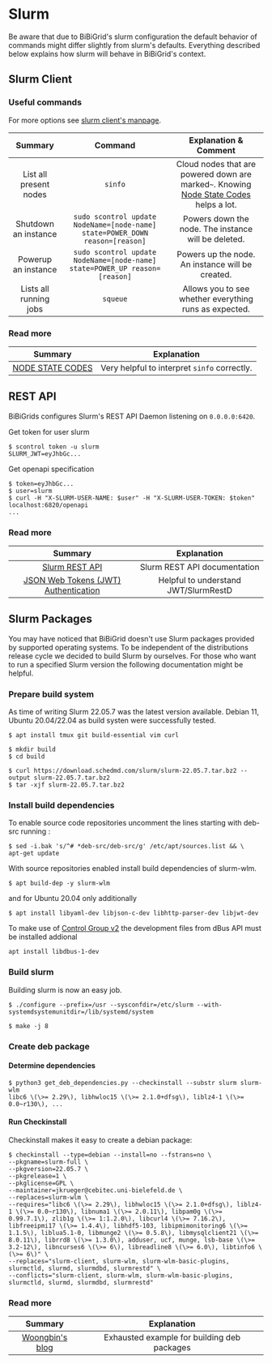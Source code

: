 # Slurm
Be aware that due to BiBiGrid's slurm configuration the default behavior of commands might differ slightly from slurm's defaults.
Everything described below explains how slurm will behave in BiBiGrid's context.

## Slurm Client
### Useful commands
For more options see [slurm client's manpage](https://manpages.debian.org/testing/slurm-client/slurm-wlm.1).

|        Summary         |                                   Command                                    |                                                                            Explanation & Comment                                                                            |
|:----------------------:|:----------------------------------------------------------------------------:|:---------------------------------------------------------------------------------------------------------------------------------------------------------------------------:|
| List all present nodes |                                   `sinfo`                                    | Cloud nodes that are powered down are marked`~`. Knowing [Node State Codes](https://manpages.debian.org/testing/slurm-client/sinfo.1.en.html#NODE_STATE_CODES) helps a lot. |
|  Shutdown an instance  | `sudo scontrol update NodeName=[node-name] state=POWER_DOWN reason=[reason]` |                                                             Powers down the node. The instance will be deleted.                                                             |
|  Powerup an instance   |  `sudo scontrol update NodeName=[node-name] state=POWER_UP reason=[reason]`  |                                                              Powers up the node. An instance will be created.                                                               |
| Lists all running jobs |                                   `squeue`                                   |                                                           Allows you to see whether everything runs as expected.                                                            |

### Read more

|                                      Summary                                      |                 Explanation                  |
|:---------------------------------------------------------------------------------:|:--------------------------------------------:|
| [NODE STATE CODES](https://slurm.schedmd.com/sinfo.html#SECTION_NODE-STATE-CODES) | Very helpful to interpret `sinfo` correctly. |


## REST API

BiBiGrids configures Slurm's REST API Daemon listening on `0.0.0.0:6420`. 

Get token for user slurm
```shell
$ scontrol token -u slurm
SLURM_JWT=eyJhbGc...
```

Get openapi specification
```shell
$ token=eyJhbGc...
$ user=slurm
$ curl -H "X-SLURM-USER-NAME: $user" -H "X-SLURM-USER-TOKEN: $token" localhost:6820/openapi
...
```

### Read more

|                                  Summary                                   |             Explanation              |
|:--------------------------------------------------------------------------:|:------------------------------------:|
|           [Slurm REST API](https://slurm.schedmd.com/rest.html)            |    Slurm REST API documentation      |
| [JSON Web Tokens (JWT) Authentication](https://slurm.schedmd.com/jwt.html) | Helpful to understand JWT/SlurmRestD |


## Slurm Packages

You may have noticed that BiBiGrid doesn't use Slurm packages provided by supported operating systems.
To be independent of the distributions release cycle we decided to build Slurm by ourselves. For those
who want to run a specified Slurm version the following documentation might be helpful.

### Prepare build system

As time of writing Slurm 22.05.7 was the latest version available. Debian 11, Ubuntu 20.04/22.04 
as build systen were successfully tested.

```
$ apt install tmux git build-essential vim curl

$ mkdir build
$ cd build
 
$ curl https://download.schedmd.com/slurm/slurm-22.05.7.tar.bz2 --output slurm-22.05.7.tar.bz2
$ tar -xjf slurm-22.05.7.tar.bz2
```

### Install build dependencies

To enable source code repositories uncomment the lines starting with deb-src running :
```shell
$ sed -i.bak 's/^# *deb-src/deb-src/g' /etc/apt/sources.list && \
apt-get update
```

With source repositories enabled install build dependencies of slurm-wlm.

```shell
$ apt build-dep -y slurm-wlm
```

and for Ubuntu 20.04 only additionally

```shell
$ apt install libyaml-dev libjson-c-dev libhttp-parser-dev libjwt-dev
```

To make use of [Control Group v2](https://slurm.schedmd.com/cgroup_v2.html) the development 
files from dBus API must be installed addional

```shell
apt install libdbus-1-dev
```

### Build slurm

Building slurm is now an easy job.

```shell
$ ./configure --prefix=/usr --sysconfdir=/etc/slurm --with-systemdsystemunitdir=/lib/systemd/system

$ make -j 8
```


### Create deb package

#### Determine dependencies

```shell
$ python3 get_deb_dependencies.py --checkinstall --substr slurm slurm-wlm
libc6 \(\>= 2.29\), libhwloc15 \(\>= 2.1.0+dfsg\), liblz4-1 \(\>= 0.0~r130\), ...
```

#### Run Checkinstall

Checkinstall makes it easy to create a debian package:

```shell
$ checkinstall --type=debian --install=no --fstrans=no \
--pkgname=slurm-full \
--pkgversion=22.05.7 \
--pkgrelease=1 \
--pkglicense=GPL \
--maintainer=jkrueger@cebitec.uni-bielefeld.de \
--replaces=slurm-wlm \
--requires="libc6 \(\>= 2.29\), libhwloc15 \(\>= 2.1.0+dfsg\), liblz4-1 \(\>= 0.0~r130\), libnuma1 \(\>= 2.0.11\), libpam0g \(\>= 0.99.7.1\), zlib1g \(\>= 1:1.2.0\), libcurl4 \(\>= 7.16.2\), libfreeipmi17 \(\>= 1.4.4\), libhdf5-103, libipmimonitoring6 \(\>= 1.1.5\), liblua5.1-0, libmunge2 \(\>= 0.5.8\), libmysqlclient21 \(\>= 8.0.11\), librrd8 \(\>= 1.3.0\), adduser, ucf, munge, lsb-base \(\>= 3.2-12\), libncurses6 \(\>= 6\), libreadline8 \(\>= 6.0\), libtinfo6 \(\>= 6\)" \
--replaces="slurm-client, slurm-wlm, slurm-wlm-basic-plugins, slurmctld, slurmd, slurmdbd, slurmrestd" \
--conflicts="slurm-client, slurm-wlm, slurm-wlm-basic-plugins, slurmctld, slurmd, slurmdbd, slurmrestd"
```

### Read more

|                                              Summary                                               |                 Explanation                 |
|:--------------------------------------------------------------------------------------------------:|:-------------------------------------------:|
| [Woongbin's blog](https://wbk.one/%2Farticle%2F42a272c3%2Fapt-get-build-dep-to-install-build-deps) | Exhausted example for building deb packages |